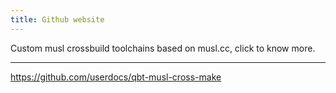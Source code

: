 ```yaml
---
title: Github website
---
```


Custom musl crossbuild toolchains based on musl.cc, click to know more.

---

https://github.com/userdocs/qbt-musl-cross-make
